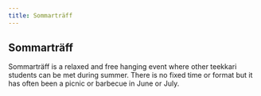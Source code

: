 ```yaml
---
title: Sommarträff
---
```


## Sommarträff

Sommarträff is a relaxed and free hanging event where other teekkari students can be met during summer. There is no
fixed time or format but it has often been a picnic or barbecue in June or July.
